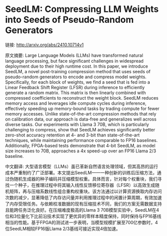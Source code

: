 # SeedLM: Compressing LLM Weights into Seeds of Pseudo-Random Generators

链接: http://arxiv.org/abs/2410.10714v1

原文摘要:
Large Language Models (LLMs) have transformed natural language processing,
but face significant challenges in widespread deployment due to their high
runtime cost. In this paper, we introduce SeedLM, a novel post-training
compression method that uses seeds of pseudo-random generators to encode and
compress model weights. Specifically, for each block of weights, we find a seed
that is fed into a Linear Feedback Shift Register (LFSR) during inference to
efficiently generate a random matrix. This matrix is then linearly combined
with compressed coefficients to reconstruct the weight block. SeedLM reduces
memory access and leverages idle compute cycles during inference, effectively
speeding up memory-bound tasks by trading compute for fewer memory accesses.
Unlike state-of-the-art compression methods that rely on calibration data, our
approach is data-free and generalizes well across diverse tasks. Our
experiments with Llama 3 70B, which is particularly challenging to compress,
show that SeedLM achieves significantly better zero-shot accuracy retention at
4- and 3-bit than state-of-the-art techniques, while maintaining performance
comparable to FP16 baselines. Additionally, FPGA-based tests demonstrate that
4-bit SeedLM, as model size increases to 70B, approaches a 4x speed-up over an
FP16 Llama 2/3 baseline.

中文翻译:
大型语言模型（LLMs）虽已革新自然语言处理领域，但其高昂的运行成本严重制约了广泛部署。本文提出SeedLM——一种创新的训练后压缩方法，通过伪随机生成器的种子编码并压缩模型权重。具体而言，针对每个权重块，我们寻找一个种子，在推理过程中将其输入线性反馈移位寄存器（LFSR）以高效生成随机矩阵，再与压缩系数线性组合重构权重块。该方法通过以计算资源换取内存访问次数的减少，显著降低了内存访问量并利用推理过程中的闲置计算周期，有效加速了内存受限任务。与依赖校准数据的现有压缩技术不同，我们的方案无需数据支持且能跨任务泛化良好。在压缩难度极高的Llama 3 70B模型实验中，SeedLM在4位和3位量化下比前沿技术实现了更优异的零样本精度保持，同时保持与FP16基线相当的性能。基于FPGA的测试进一步表明，当模型规模扩展至700亿参数时，4位SeedLM相较FP16版Llama 2/3基线可接近实现4倍加速。
